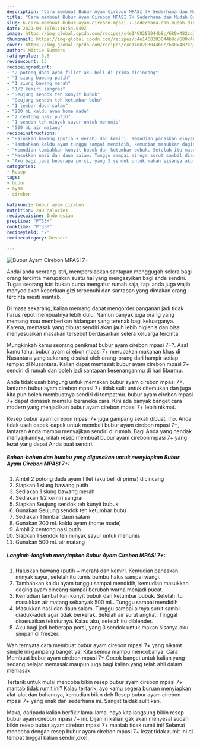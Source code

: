 ```yaml
---
description: "Cara membuat Bubur Ayam Cirebon MPASI 7+ Sederhana dan Mudah Dibuat"
title: "Cara membuat Bubur Ayam Cirebon MPASI 7+ Sederhana dan Mudah Dibuat"
slug: 6-cara-membuat-bubur-ayam-cirebon-mpasi-7-sederhana-dan-mudah-dibuat
date: 2021-04-10T01:16:54.049Z
image: https://img-global.cpcdn.com/recipes/c4e1468283044b8c/680x482cq70/bubur-ayam-cirebon-mpasi-7-foto-resep-utama.jpg
thumbnail: https://img-global.cpcdn.com/recipes/c4e1468283044b8c/680x482cq70/bubur-ayam-cirebon-mpasi-7-foto-resep-utama.jpg
cover: https://img-global.cpcdn.com/recipes/c4e1468283044b8c/680x482cq70/bubur-ayam-cirebon-mpasi-7-foto-resep-utama.jpg
author: Mittie Summers
ratingvalue: 3.8
reviewcount: 13
recipeingredient:
- "2 potong dada ayam fillet aku beli di prima dicincang"
- "1 siung bawang putih"
- "1 siung bawang merah"
- "1/2 kemiri sangrai"
- "Seujung sendok teh kunyit bubuk"
- "Seujung sendok teh ketumbar bubu"
- "1 lembar daun salam"
- "200 mL kaldu ayam home made"
- "2 centong nasi putih"
- "1 sendok teh minyak sayur untuk menumis"
- "500 mL air matang"
recipeinstructions:
- "Haluskan bawang (putih + merah) dan kemiri. Kemudian panaskan minyak sayur, setelah itu tumis bumbu halus sampai wangi."
- "Tambahkan kaldu ayam tunggu sampai mendidih, kemudian masukkan daging ayam cincang sampai berubah warna menjadi pucat."
- "Kemudian tambahkan kunyit bubuk dan ketumbar bubuk. Setelah itu masukkan air matang sebanyak 500 mL. Tunggu sampai mendidih"
- "Masukkan nasi dan daun salam. Tunggu sampai airnya surut sambil diaduk-aduk agar tidak berkerak. Setelah air surut angkat. Tinggal disesuaikan teksturnya. Kalau aku, setelah itu diblender."
- "Aku bagi jadi beberapa porsi, yang 3 sendok untuk makan sisanya aku simpan di freezer."
categories:
- Resep
tags:
- bubur
- ayam
- cirebon

katakunci: bubur ayam cirebon 
nutrition: 240 calories
recipecuisine: Indonesian
preptime: "PT33M"
cooktime: "PT33M"
recipeyield: "2"
recipecategory: Dessert

---
```



![Bubur Ayam Cirebon MPASI 7+](https://img-global.cpcdn.com/recipes/c4e1468283044b8c/680x482cq70/bubur-ayam-cirebon-mpasi-7-foto-resep-utama.jpg)

Andai anda seorang istri, mempersiapkan santapan menggugah selera bagi orang tercinta merupakan suatu hal yang mengasyikan bagi anda sendiri. Tugas seorang istri bukan cuma mengatur rumah saja, tapi anda juga wajib menyediakan keperluan gizi terpenuhi dan santapan yang dimakan orang tercinta mesti mantab.

Di masa  sekarang, kalian memang dapat mengorder panganan jadi tidak harus repot membuatnya lebih dulu. Namun banyak juga orang yang memang mau memberikan hidangan yang terenak bagi keluarganya. Karena, memasak yang dibuat sendiri akan jauh lebih higienis dan bisa menyesuaikan masakan tersebut berdasarkan selera keluarga tercinta. 



Mungkinkah kamu seorang penikmat bubur ayam cirebon mpasi 7+?. Asal kamu tahu, bubur ayam cirebon mpasi 7+ merupakan makanan khas di Nusantara yang sekarang disukai oleh orang-orang dari hampir setiap tempat di Nusantara. Kalian dapat memasak bubur ayam cirebon mpasi 7+ sendiri di rumah dan boleh jadi santapan kesenanganmu di hari liburmu.

Anda tidak usah bingung untuk memakan bubur ayam cirebon mpasi 7+, lantaran bubur ayam cirebon mpasi 7+ tidak sulit untuk ditemukan dan juga kita pun boleh membuatnya sendiri di tempatmu. bubur ayam cirebon mpasi 7+ dapat dimasak memalui beraneka cara. Kini ada banyak banget cara modern yang menjadikan bubur ayam cirebon mpasi 7+ lebih nikmat.

Resep bubur ayam cirebon mpasi 7+ juga gampang sekali dibuat, lho. Anda tidak usah capek-capek untuk membeli bubur ayam cirebon mpasi 7+, lantaran Anda mampu menyajikan sendiri di rumah. Bagi Anda yang hendak menyajikannya, inilah resep membuat bubur ayam cirebon mpasi 7+ yang lezat yang dapat Anda buat sendiri.

<!--inarticleads1-->

##### Bahan-bahan dan bumbu yang digunakan untuk menyiapkan Bubur Ayam Cirebon MPASI 7+:

1. Ambil 2 potong dada ayam fillet (aku beli di prima) dicincang
1. Siapkan 1 siung bawang putih
1. Sediakan 1 siung bawang merah
1. Sediakan 1/2 kemiri sangrai
1. Siapkan Seujung sendok teh kunyit bubuk
1. Gunakan Seujung sendok teh ketumbar bubu
1. Sediakan 1 lembar daun salam
1. Gunakan 200 mL kaldu ayam (home made)
1. Ambil 2 centong nasi putih
1. Siapkan 1 sendok teh minyak sayur untuk menumis
1. Gunakan 500 mL air matang




<!--inarticleads2-->

##### Langkah-langkah menyiapkan Bubur Ayam Cirebon MPASI 7+:

1. Haluskan bawang (putih + merah) dan kemiri. Kemudian panaskan minyak sayur, setelah itu tumis bumbu halus sampai wangi.
1. Tambahkan kaldu ayam tunggu sampai mendidih, kemudian masukkan daging ayam cincang sampai berubah warna menjadi pucat.
1. Kemudian tambahkan kunyit bubuk dan ketumbar bubuk. Setelah itu masukkan air matang sebanyak 500 mL. Tunggu sampai mendidih
1. Masukkan nasi dan daun salam. Tunggu sampai airnya surut sambil diaduk-aduk agar tidak berkerak. Setelah air surut angkat. Tinggal disesuaikan teksturnya. Kalau aku, setelah itu diblender.
1. Aku bagi jadi beberapa porsi, yang 3 sendok untuk makan sisanya aku simpan di freezer.




Wah ternyata cara membuat bubur ayam cirebon mpasi 7+ yang nikamt simple ini gampang banget ya! Kita semua mampu mencobanya. Cara Membuat bubur ayam cirebon mpasi 7+ Cocok banget untuk kalian yang sedang belajar memasak maupun juga bagi kalian yang telah ahli dalam memasak.

Tertarik untuk mulai mencoba bikin resep bubur ayam cirebon mpasi 7+ mantab tidak rumit ini? Kalau tertarik, ayo kamu segera buruan menyiapkan alat-alat dan bahannya, kemudian bikin deh Resep bubur ayam cirebon mpasi 7+ yang enak dan sederhana ini. Sangat taidak sulit kan. 

Maka, daripada kalian berfikir lama-lama, hayo kita langsung bikin resep bubur ayam cirebon mpasi 7+ ini. Dijamin kalian gak akan menyesal sudah bikin resep bubur ayam cirebon mpasi 7+ mantab tidak rumit ini! Selamat mencoba dengan resep bubur ayam cirebon mpasi 7+ lezat tidak rumit ini di tempat tinggal kalian sendiri,oke!.

